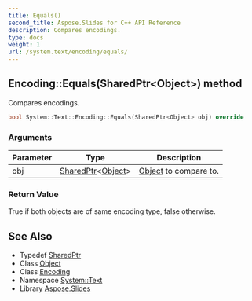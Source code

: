```yaml
---
title: Equals()
second_title: Aspose.Slides for C++ API Reference
description: Compares encodings.
type: docs
weight: 1
url: /system.text/encoding/equals/
---
```

## Encoding::Equals(SharedPtr\<Object\>) method


Compares encodings.

```cpp
bool System::Text::Encoding::Equals(SharedPtr<Object> obj) override
```


### Arguments

| Parameter | Type | Description |
| --- | --- | --- |
| obj | [SharedPtr](../../../system/sharedptr/)\<[Object](../../../system/object/)\> | [Object](../../../system/object/) to compare to. |

### Return Value

True if both objects are of same encoding type, false otherwise.

## See Also

* Typedef [SharedPtr](../../../system/sharedptr/)
* Class [Object](../../../system/object/)
* Class [Encoding](../)
* Namespace [System::Text](../../)
* Library [Aspose.Slides](../../../)